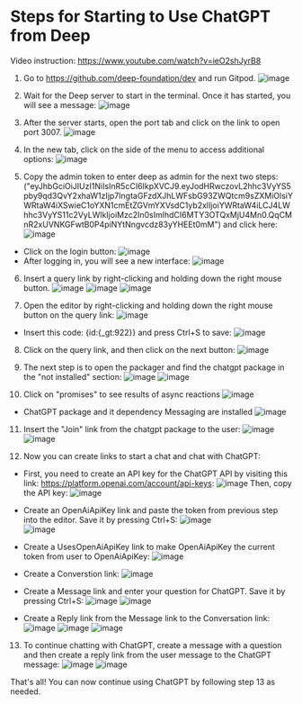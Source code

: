# Steps for Starting to Use ChatGPT from Deep



Video instruction: https://www.youtube.com/watch?v=ieO2shJyrB8

1. Go to https://github.com/deep-foundation/dev and run Gitpod.
![image](https://user-images.githubusercontent.com/58123600/228636978-0b838aef-43a8-47e1-af20-8ef08911f664.png)

2. Wait for the Deep server to start in the terminal. Once it has started, you will see a message:
![image](https://user-images.githubusercontent.com/58123600/228638401-df7c85da-f5a0-4158-a050-4d6508d3daec.png)
 
3. After the server starts, open the port tab and click on the link to open port 3007.
![image](https://user-images.githubusercontent.com/58123600/228638897-f6373709-ab72-4903-b624-95747d3bff22.png)

4. In the new tab, click on the side of the menu to access additional options:
![image](https://user-images.githubusercontent.com/58123600/228639619-8c10d05f-6172-4d8d-a125-61604dbe996b.png)

5. Copy the admin token to enter deep as admin for the next two steps: ("eyJhbGciOiJIUzI1NiIsInR5cCI6IkpXVCJ9.eyJodHRwczovL2hhc3VyYS5pby9qd3QvY2xhaW1zIjp7IngtaGFzdXJhLWFsbG93ZWQtcm9sZXMiOlsiYWRtaW4iXSwieC1oYXN1cmEtZGVmYXVsdC1yb2xlIjoiYWRtaW4iLCJ4LWhhc3VyYS11c2VyLWlkIjoiMzc2In0sImlhdCI6MTY3OTQxMjU4Mn0.QqCMnR2xUVNKGFwtB0P4piNYtNngvcdz83yYHEEt0mM") and click here:
![image](https://user-images.githubusercontent.com/58123600/228640137-5ca55725-1d3d-4a9a-9b0c-b67128936884.png)
* Click on the login button:
![image](https://user-images.githubusercontent.com/58123600/228640591-0cb61a5c-a19e-4172-91f7-b74851f05b05.png)
* After logging in, you will see a new interface:
![image](https://user-images.githubusercontent.com/58123600/228640653-5f3cb522-2476-496f-9f18-f40a7abe09a2.png)

6. Insert a query link by right-clicking and holding down the right mouse button.
![image](https://user-images.githubusercontent.com/58123600/228641593-69766ea5-2f89-4e8f-9e3a-a628a9c766b2.png)
![image](https://user-images.githubusercontent.com/58123600/228641719-45fdb877-2430-4872-b431-fe4475834035.png)
![image](https://user-images.githubusercontent.com/58123600/228641728-9d1d948e-cdfc-46e1-80f7-f52e38bf3367.png)

7. Open the editor by right-clicking and holding down the right mouse button on the query link:
![image](https://user-images.githubusercontent.com/58123600/228642069-46c84818-0600-4496-93b3-fa78f3081b2b.png)
* Insert this code: {id:{_gt:922}} and press Ctrl+S to save:
![image](https://user-images.githubusercontent.com/58123600/228642257-551f0a16-ce4d-4fd3-ab4c-3c4d65b251cb.png)

8. Click on the query link, and then click on the next button:
![image](https://user-images.githubusercontent.com/58123600/228642826-15ce35ad-25b1-4a85-8671-46b277e93fd8.png)

9. The next step is to open the packager and find the chatgpt package in the "not installed" section:
![image](https://user-images.githubusercontent.com/58123600/228643018-52128c0a-c850-4bea-9ae5-0ca4a59d93be.png)
![image](https://user-images.githubusercontent.com/58123600/228643113-e6a8f64b-bbd9-4409-a6eb-5b3655b6bcd3.png)

10. Click on "promises" to see results of async reactions
![image](https://user-images.githubusercontent.com/58123600/228643307-0a404425-5087-467d-80f1-948b2c75cb7c.png)
* ChatGPT package and it dependency Messaging are installed
![image](https://user-images.githubusercontent.com/58123600/228643606-082c546d-39ca-4c08-aa36-357e9018d6f5.png)

11. Insert the "Join" link from the chatgpt package to the user:
![image](https://user-images.githubusercontent.com/58123600/228644111-ea9bb52d-bd82-4075-b788-aea1419e8050.png)
![image](https://user-images.githubusercontent.com/58123600/228644352-4da12f75-1cf6-4c74-8726-26b06344bf99.png)

12. Now you can create links to start a chat and chat with ChatGPT:
* First, you need to create an API key for the ChatGPT API by visiting this link: https://platform.openai.com/account/api-keys:
![image](https://user-images.githubusercontent.com/58123600/228636188-df420f07-e112-4395-a260-bb8af2e238f6.png)
Then, copy the API key:
![image](https://user-images.githubusercontent.com/58123600/228636391-f038806c-afd9-456b-904c-d8ad5822d3b0.png)

* Create an OpenAiApiKey link and paste the token from previous step into the editor. Save it by pressing Ctrl+S:
![image](https://user-images.githubusercontent.com/58123600/228644980-d7019a20-ead0-4df8-8a41-433defd47606.png)    
![image](https://user-images.githubusercontent.com/58123600/228645514-76c77927-3a36-48d4-84e2-68486246b199.png)
    
* Create a UsesOpenAiApiKey link to make OpenAiApiKey the current token from user to OpenAiApiKey:
![image](https://user-images.githubusercontent.com/58123600/228646016-9ac76d69-bf7b-471a-84b1-d59bb2771432.png)
    
* Create a Converstion link:
![image](https://user-images.githubusercontent.com/58123600/228646100-8339f78b-d02f-455a-9e2a-c041b4f43e98.png)

* Create a Message link and enter your question for ChatGPT. Save it by pressing Ctrl+S:
![image](https://user-images.githubusercontent.com/58123600/228646273-c15c36e7-b51d-4242-9e8d-0b8b16c50844.png)
![image](https://user-images.githubusercontent.com/58123600/228646980-fbca8e1f-9feb-4875-822c-166daf8082b6.png)
    
* Create a Reply link from the Message link to the Conversation link:
![image](https://user-images.githubusercontent.com/58123600/228646880-b2ca0873-8177-4661-a22a-776dcdf1eb30.png)
![image](https://user-images.githubusercontent.com/58123600/228647193-f6872bd5-5725-4849-ae1b-72175847c012.png)
![image](https://user-images.githubusercontent.com/58123600/228650984-6fec466d-6b42-4d6f-9411-ee465952cfc0.png)
    
13. To continue chatting with ChatGPT, create a message with a question and then create a reply link from the user message to the ChatGPT message:
![image](https://user-images.githubusercontent.com/58123600/228651204-c9a3b1df-ae55-4e13-8ff0-883b2721a244.png)
![image](https://user-images.githubusercontent.com/58123600/228651669-792f39d0-2327-4e9c-8188-c8eb11ba297e.png)

That's all! You can now continue using ChatGPT by following step 13 as needed.


    





